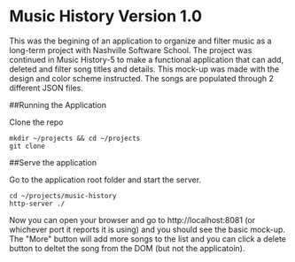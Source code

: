 # Music History Version 1.0

This was the begining of an application to organize and filter music as a long-term project with Nashville Software School.  The project was continued in Music History-5 to make a functional application that can add, deleted and filter song titles and details.  This mock-up was made with the design and color scheme instructed. The songs are populated through 2 different JSON files.



##Running the Application

Clone the repo

    mkdir ~/projects && cd ~/projects
    git clone 
    

##Serve the application

Go to the application root folder and start the server.

    cd ~/projects/music-history
    http-server ./ 
    
Now you can open your browser and go to http://localhost:8081 (or whichever port it reports it is using) and you should see the basic mock-up.  The "More" button will add more songs to the list and you can click a delete button to deltet the song from the DOM (but not the applicatoin).
    
